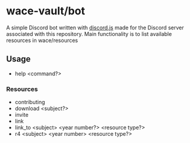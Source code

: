 # wace-vault/bot
A simple Discord bot written with [discord.js](https://discord.js.org/#/) made for the Discord server associated with this repository.
Main functionality is to list available resources in wace/resources

## Usage
- help \<command?\>
### Resources
- contributing
- download \<subject?\>
- invite
- link
- link_to \<subject\> \<year number?\> \<resource type?\>
- r4 \<subject\> \<year number\> \<resource type?\>

